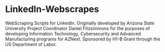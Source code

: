# LinkedIn-Webscrapes
WebScraping Scripts for LinkedIn. Originally developed by Arizona State University Project Coordinator Daniel Fitzsimmons for the purposes of developing Information Technology, Cybersecurity and Advanced Manufacturing programs for AZNext. Sponsored by H1-B Grant through the US Department of Labor.

